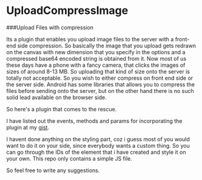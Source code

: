 # UploadCompressImage
###Upload Files with compression

Its a plugin that enables you upload image files to the server with a front-end side compression. So basically the image that you upload gets redrawn on the canvas with new dimension that you specify in the options and a compressed base64 encoded string is obtained from it. Now most of us these days have a phone with a fancy camera, that clicks the images of sizes of around 8-13 MB. So uploading that kind of size onto the server is totally not acceptable. So you wish to either compress on front end side or the server side. Android has some libraries that allows you to compress the files before sending onto the server, but on the other hand there is no such solid lead available on the browser side. 

So here's a plugin that comes to the rescue.

I have listed out the events, methods and params for incorporating the plugin at my [gist].


I havent done anything on the styling part, coz i guess most of you would want to do it on your side, since everybody wants a custom thing. So you can go through the IDs of the element that i have created and style it on your own. This repo only contains a simple JS file.

So feel free to write any suggestions.

[gist]: <https://gist.github.com/shellophobia/547a13696996eebbcf20b19f1bfffca4>



